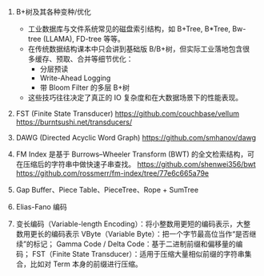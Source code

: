1. B+树及其各种变种/优化

   - 工业数据库与文件系统常见的磁盘索引结构，如 B+Tree, B\*Tree, Bw-tree (LLAMA), FD-tree 等等。
   - 在传统数据结构课本中只会讲到基础版 B/B+树，但实际工业落地包含很多缓存、预取、合并等细节优化：
     - 分层预读
     - Write-Ahead Logging
     - 带 Bloom Filter 的多层 B+树
   - 这些技巧往往决定了真正的 IO 复杂度和在大数据场景下的性能表现。

2. FST (Finite State Transducer)
   https://github.com/couchbase/vellum
   https://burntsushi.net/transducers/
3. DAWG (Directed Acyclic Word Graph)
   https://github.com/smhanov/dawg
4. FM Index
   是基于 Burrows–Wheeler Transform (BWT) 的全文检索结构，可在压缩后的字符串中做快速子串查找。
   https://github.com/shenwei356/bwt
   https://github.com/rossmerr/fm-index/tree/77e6c665a79e
5. Gap Buffer、Piece Table、PieceTree、Rope + SumTree

6. Elias-Fano 编码

7. 变长编码（Variable-length Encoding）：将小整数用更短的编码表示，大整数用更长的编码表示
   VByte（Variable Byte）：把一个字节最高位当作“是否继续”的标记；
   Gamma Code / Delta Code：基于二进制前缀和偏移量的编码；
   FST（Finite State Transducer）：适用于压缩大量相似前缀的字符串集合，比如对 Term 本身的前缀进行压缩。
